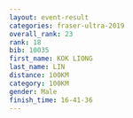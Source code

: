 ```yaml
---
layout: event-result 
categories: fraser-ultra-2019 
overall_rank: 23
rank: 18
bib: 10035
first_name: KOK LIONG
last_name: LIN
distance: 100KM
category: 100KM
gender: Male
finish_time: 16-41-36
---
```

